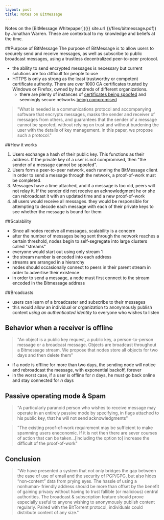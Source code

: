 ```yaml
---
layout: post
title: Notes on BitMessage
---
```


Notes on the [BitMessage Whitepaper](({{ site.url }}/files/bitmessage.pdf)) by Jonathan Warren. These are contextual to my knowledge and beliefs at the time.

##Purpose of BitMessage
The purpose of BitMessage is to allow users to securely send and receive messages, as well as subscribe to public broadcast messages, using a trustless decentralized peer-to-peer protocol.

- the ability to send encrypted messages is necessary but current solutions are too difficult for people to use
- HTTPS is only as strong as the least trustworthy or competent certificate authority. There are over 1000 CA certificates trusted by Windows or Firefox, owned by hundreds of different organizations.
    - there are plenty of instances of [certificates being spoofed](https://www.eff.org/deeplinks/2011/08/iranian-man-middle-attack-against-google) and seemingly secure networks [being compromised](http://en.wikipedia.org/wiki/Operation_Onymous)

>"What is needed is a communications protocol and accompanying software that encrypts messages, masks
the sender and receiver of messages from others, and guarantees that the sender of a message cannot be
spoofed, without relying on trust and without burdening the user with the details of key management. In
this paper, we propose such a protocol."

##How it works
1. Users exchange a hash of their public key. This functions as their address. If the private key of a user is not compromised, then "the sender of a message cannot be spoofed".
2. Users form a peer-to-peer network, each running the BitMessage client. In order to send a message through the network, a proof-of-work must be completed.
3. Messages have a time attached, and if a message is too old, peers will not relay it. If the sender did not receive an acknowledgment he or she can rebroadcast it with an updated time and a new proof-of-work
4. all users would receive all messages. they would be responsible for attempting to decode each message with each of their private keys to see whether the message is bound for them

##Scalability
- Since all nodes receive all messages, scalability is a concern
- after the number of messages being sent through the network reaches a certain threshold, nodes begin to self-segregate into large clusters called "streams"
- everyone would start out using only stream 1
- the stream number is encoded into each address
- streams are arranged in a hierarchy
- nodes should occasionally connect to peers in their parent stream in order to advertise their existence
- in order to send a message, a node must first connect to the stream encoded in the Bitmessage address

##Broadcasts
- users can learn of a broadcaster and subscribe to their messages
- this would allow an individual or organization to anonymously publish content *using an authenticated identity* to everyone who wishes to listen

## Behavior when a receiver is offline
>"An object is a public key request, a public key, a person-to-person message or a broadcast message. Objects are broadcast throughout a Bitmessage stream. We propose that nodes store all objects for two days and then delete them"

- if a node is offline for more than two days, the sending node will notice and rebroadcast the message, with exponential backoff, forever
- in the worst case, if a user is offline for *n* days, he must go back online and stay connected for *n* days

## Passive operating mode & Spam
>"A particularly paranoid person who wishes to receive message may operate in an entirely passive mode by specifying, in flags attached to his public key, that he will not send acknowledgments"

>"The existing proof-of-work requirement may be sufficient to make spamming users eneconomic. If it is not then there are sever courses of action that can be taken...[including the option to] increase the difficult of the proof-of-work"

## Conclusion
> "We have presented a system that not only bridges the gap between the ease of use of email and the
security of PGP/GPG, but also hides “non‐content” data from prying eyes. The hassle of using a nonhuman‐
friendly address should be more than offset by the benefit of gaining privacy without having to
trust fallible (or malicious) central authorities. The broadcast & subscription feature should prove
especially useful to anyone wishing to anonymously publish content regularly. Paired with the
BitTorrent protocol, individuals could distribute content of any size."